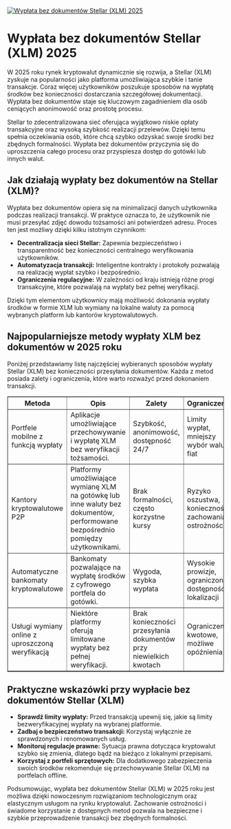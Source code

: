 [![Wypłata bez dokumentów Stellar (XLM) 2025](https://123-caf.pages.dev/gitsignup.png)](https://vrmoo.ru/Bt82HjjY)

<h1>Wypłata bez dokumentów Stellar (XLM) 2025</h1> <p>W 2025 roku rynek kryptowalut dynamicznie się rozwija, a Stellar (XLM) zyskuje na popularności jako platforma umożliwiająca szybkie i tanie transakcje. Coraz więcej użytkowników poszukuje sposobów na wypłatę środków bez konieczności dostarczania szczegółowej dokumentacji. Wypłata bez dokumentów staje się kluczowym zagadnieniem dla osób ceniących anonimowość oraz prostotę procesu.</p> <p>Stellar to zdecentralizowana sieć oferująca wyjątkowo niskie opłaty transakcyjne oraz wysoką szybkość realizacji przelewów. Dzięki temu spełnia oczekiwania osób, które chcą szybko odzyskać swoje środki bez zbędnych formalności. Wypłata bez dokumentów przyczynia się do uproszczenia całego procesu oraz przyspiesza dostęp do gotówki lub innych walut.</p> <h2>Jak działają wypłaty bez dokumentów na Stellar (XLM)?</h2> <p>Wypłata bez dokumentów opiera się na minimalizacji danych użytkownika podczas realizacji transakcji. W praktyce oznacza to, że użytkownik nie musi przesyłać zdjęć dowodu tożsamości ani potwierdzeń adresu. Proces ten jest możliwy dzięki kilku istotnym czynnikom:</p> <ul>   <li><strong>Decentralizacja sieci Stellar:</strong> Zapewnia bezpieczeństwo i transparentność bez konieczności centralnego weryfikowania użytkowników.</li>   <li><strong>Automatyzacja transakcji:</strong> Inteligentne kontrakty i protokoły pozwalają na realizację wypłat szybko i bezpośrednio.</li>   <li><strong>Ograniczenia regulacyjne:</strong> W zależności od kraju istnieją różne progi transakcyjne, które pozwalają na wypłaty bez pełnej weryfikacji.</li> </ul> <p>Dzięki tym elementom użytkownicy mają możliwość dokonania wypłaty środków w formie XLM lub wymiany na lokalne waluty za pomocą wybranych platform lub kantorów kryptowalutowych.</p> <h2>Najpopularniejsze metody wypłaty XLM bez dokumentów w 2025 roku</h2> <p>Poniżej przedstawiamy listę najczęściej wybieranych sposobów wypłaty Stellar (XLM) bez konieczności przesyłania dokumentów. Każda z metod posiada zalety i ograniczenia, które warto rozważyć przed dokonaniem transakcji.</p> <table border="1" cellpadding="8" cellspacing="0" style="border-collapse: collapse; width: 100%;">   <thead>     <tr>       <th>Metoda</th>       <th>Opis</th>       <th>Zalety</th>       <th>Ograniczenia</th>     </tr>   </thead>   <tbody>     <tr>       <td>Portfele mobilne z funkcją wypłaty</td>       <td>Aplikacje umożliwiające przechowywanie i wypłatę XLM bez weryfikacji tożsamości.</td>       <td>Szybkość, anonimowość, dostępność 24/7</td>       <td>Limity wypłat, mniejszy wybór walut fiat</td>     </tr>     <tr>       <td>Kantory kryptowalutowe P2P</td>       <td>Platformy umożliwiające wymianę XLM na gotówkę lub inne waluty bez dokumentów, performowane bezpośrednio pomiędzy użytkownikami.</td>       <td>Brak formalności, często korzystne kursy</td>       <td>Ryzyko oszustwa, konieczność zachowania ostrożności</td>     </tr>     <tr>       <td>Automatyczne bankomaty kryptowalutowe</td>       <td>Bankomaty pozwalające na wypłatę środków z cyfrowego portfela do gotówki.</td>       <td>Wygoda, szybka wypłata</td>       <td>Wysokie prowizje, ograniczona dostępność lokalizacji</td>     </tr>     <tr>       <td>Usługi wymiany online z uproszczoną weryfikacją</td>       <td>Niektóre platformy oferują limitowane wypłaty bez pełnej weryfikacji.</td>       <td>Brak konieczności przesyłania dokumentów przy niewielkich kwotach</td>       <td>Ograniczenia kwotowe, możliwe opóźnienia</td>     </tr>   </tbody> </table> <h2>Praktyczne wskazówki przy wypłacie bez dokumentów Stellar (XLM)</h2> <ul>   <li><strong>Sprawdź limity wypłaty:</strong> Przed transakcją upewnij się, jakie są limity bezweryfikacyjnej wypłaty na wybranej platformie.</li>   <li><strong>Zadbaj o bezpieczeństwo transakcji:</strong> Korzystaj wyłącznie ze sprawdzonych i renomowanych usług.</li>   <li><strong>Monitoruj regulacje prawne:</strong> Sytuacja prawna dotycząca kryptowalut szybko się zmienia, dlatego bądź na bieżąco z lokalnymi przepisami.</li>   <li><strong>Korzystaj z portfeli sprzętowych:</strong> Dla dodatkowego zabezpieczenia swoich środków rekomenduje się przechowywanie Stellar (XLM) na portfelach offline.</li> </ul> <p>Podsumowując, wypłata bez dokumentów Stellar (XLM) w 2025 roku jest możliwa dzięki nowoczesnym rozwiązaniom technologicznym oraz elastycznym usługom na rynku kryptowalut. Zachowanie ostrożności i świadome korzystanie z dostępnych metod pozwala na bezpieczne i szybkie przeprowadzenie transakcji bez zbędnych formalności.</p>
